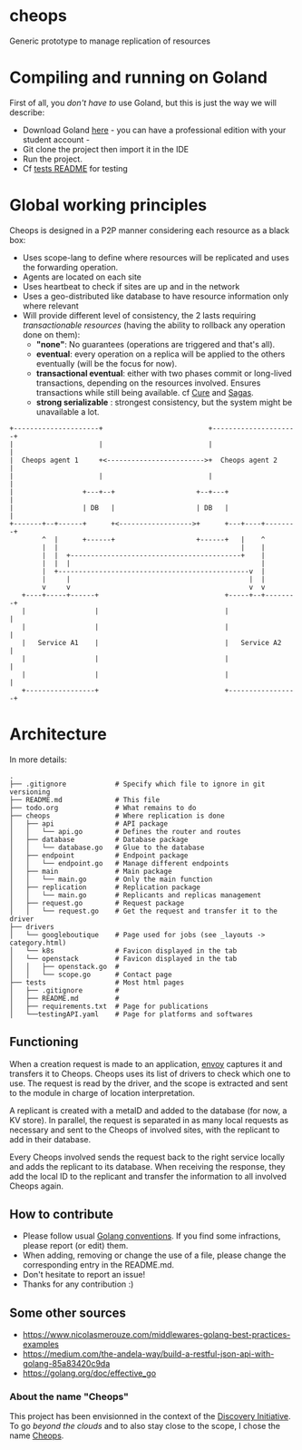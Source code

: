 # cheops

Generic prototype to manage replication of resources


# Compiling and running on Goland

First of all, you *don't have to* use Goland, but this is just the way we 
will describe:
- Download Goland [here](https://www.jetbrains.com/go/) - you can have a 
  professional edition with your student account -
- Git clone the project then import it in the IDE
- Run the project. 
- Cf [tests README](tests/README.md) for testing


# Global working principles

Cheops is designed in a P2P manner considering each resource as a black box:
  + Uses scope-lang to define where resources will be replicated and uses 
    the forwarding operation.
  + Agents are located on each site
  + Uses heartbeat to check if sites are up and in the network
  + Uses a geo-distributed like database to have resource information only
    where relevant
  + Will provide different level of consistency, the 2 lasts requiring 
    *transactionable resources* (having the ability to rollback any 
    operation done on them):
    - **"none"**: No guarantees (operations are triggered and that's all).
    - **eventual**: every operation on a replica will be applied to the others 
      eventually (will be the focus for now).
    - **transactional eventual**: either with two phases commit 
      or long-lived transactions, depending on the resources 
      involved. Ensures transactions while still being available. cf [Cure] 
      and [Sagas].
    - **strong serializable** : strongest consistency, but the system might 
      be unavailable a lot.
      
      
```
+---------------------+                          +---------------------+
|                     |                          |                     |
|  Cheops agent 1     +<------------------------>+  Cheops agent 2     |
|                     |                          |                     |
|                 +---+--+                    +--+---+                 |
|                 | DB   |                    | DB   |                 |
+-------+--+------+      +<------------------>+      +---+----+--------+
        ^  |      +------+                    +------+   |    ^
        |  |                                             |    |
        |  |  +------------------------------------------+    |
        |  |  |                                               |
        |  +-----------------------------------------------v  |
        |     |                                            |  |
        v     v                                            v  v
   +----+-----+------+                               +-----+--+--------+
   |                 |                               |                 |
   |                 |                               |                 |
   |   Service A1    |                               |   Service A2    |
   |                 |                               |                 |
   |                 |                               |                 |
   +-----------------+                               +-----------------+
```


# Architecture

In more details:

```
.
├── .gitignore            # Specify which file to ignore in git versioning
├── README.md             # This file
├── todo.org              # What remains to do
├── cheops                # Where replication is done
│   ├── api               # API package
│   │   └── api.go        # Defines the router and routes
│   ├── database          # Database package
│   │   └── database.go   # Glue to the database
│   ├── endpoint          # Endpoint package
│   │   └── endpoint.go   # Manage different endpoints
│   ├── main              # Main package
│   │   └── main.go       # Only the main function
│   ├── replication       # Replication package
│   │   └── main.go       # Replicants and replicas management
│   ├── request.go        # Request package
│   │   └── request.go    # Get the request and transfer it to the driver
├── drivers
│   └── googleboutique    # Page used for jobs (see _layouts -> category.html)
│   └── k8s               # Favicon displayed in the tab
│   └── openstack         # Favicon displayed in the tab
│   │   ├── openstack.go  #
│   │   └── scope.go      # Contact page
├── tests                 # Most html pages
│   ├── .gitignore        #
│   ├── README.md         #
│   ├── requirements.txt  # Page for publications
│   └──testingAPI.yaml    # Page for platforms and softwares
```

## Functioning

When a creation request is made to an application, [envoy] captures it and 
transfers 
it to Cheops. Cheops uses its list of drivers to check which one to use. The 
request is read by the driver, and the scope is extracted and sent to the 
module in charge of location interpretation.

A replicant is created with a metaID and added to the database (for now, a 
KV store).
In parallel, the request is separated in as many local requests as necessary 
and sent to the Cheops of involved sites, with the replicant to add in their 
database. 

Every Cheops involved sends the request back to the right service locally 
and adds the replicant to its database. When receiving the response, they 
add the local ID to the replicant and transfer the information to all 
involved Cheops again.

## How to contribute

- Please follow usual [Golang conventions]. If you find some infractions, 
  please report (or edit) them.
- When adding, removing or change the use of a file, please change the 
  corresponding entry in the README.md.
- Don't hesitate to report an issue!
- Thanks for any contribution :)

## Some other sources

- https://www.nicolasmerouze.com/middlewares-golang-best-practices-examples
- https://medium.com/the-andela-way/build-a-restful-json-api-with-golang-85a83420c9da
- https://golang.org/doc/effective_go

### About the name "Cheops"

This project has been envisionned in the context of the [Discovery 
Initiative](https://beyondtheclouds.github.io/). 
To go *beyond the clouds* and to also stay close to the scope, I chose the 
name [Cheops](https://www.esa.int/Science_Exploration/Space_Science/Cheops).

[Cure]: https://pages.lip6.fr/Marc.Shapiro/papers/Cure-final-ICDCS16.pdf
[Sagas]: http://www.amundsen.com/downloads/sagas.pdf
[envoy]: https://www.consul.io/docs/connect/proxies/envoy
[Golang conventions]: (https://medium.com/@kdnotes/golang-naming-rules-and-conventions-8efeecd23b68)